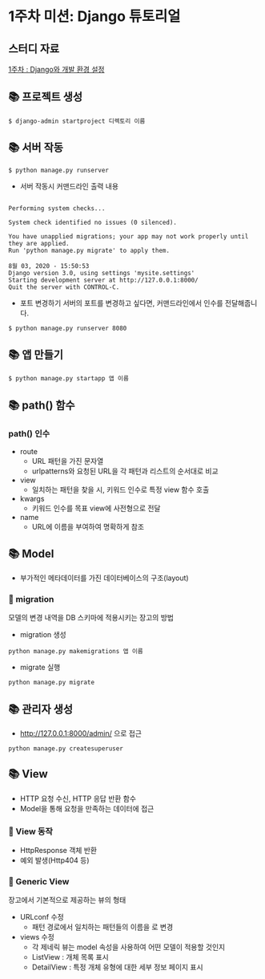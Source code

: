 # 1주차 미션: Django 튜토리얼

## 스터디 자료
[1주차 : Django와 개발 환경 설정](https://yourzinc.notion.site/1-Django-95b587b18097471c9a07e7cb8b2c598b)

## 📚 프로젝트 생성
<pre><code>$ django-admin startproject 디렉토리 이름</code></pre>
  
## 📚 서버 작동
<pre><code>$ python manage.py runserver</code></pre>
- 서버 작동시 커맨드라인 출력 내용
<pre><code>
Performing system checks...

System check identified no issues (0 silenced).

You have unapplied migrations; your app may not work properly until they are applied.
Run 'python manage.py migrate' to apply them.

8월 03, 2020 - 15:50:53
Django version 3.0, using settings 'mysite.settings'
Starting development server at http://127.0.0.1:8000/
Quit the server with CONTROL-C.
</code></pre>
- 포트 변경하기
서버의 포트를 변경하고 싶다면, 커맨드라인에서 인수를 전달해줍니다.
<pre><code>$ python manage.py runserver 8080</code></pre>

## 📚 앱 만들기
<pre><code>$ python manage.py startapp 앱 이름</code></pre>


## 📚 path() 함수
### path() 인수
- route
  - URL 패턴을 가진 문자열
  - urlpatterns와 요청된 URL을 각 패턴과 리스트의 순서대로 비교
- view
  - 일치하는 패턴을 찾을 시, 키워드 인수로 특정 view 함수 호출
- kwargs
  - 키워드 인수를 목표 view에 사전형으로 전달
- name
  - URL에 이름을 부여하여 명확하게 참조 
 

## 📚 Model
- 부가적인 메타데이터를 가진 데이터베이스의 구조(layout)
### 📖 migration
모델의 변경 내역을 DB 스키마에 적용시키는 장고의 방법
- migration 생성
<pre><code>python manage.py makemigrations 앱 이름</code></pre>
- migrate 실행
<pre><code>python manage.py migrate</code></pre>


## 📚 관리자 생성
- http://127.0.0.1:8000/admin/ 으로 접근
<pre><code>python manage.py createsuperuser</code></pre>

## 📚 View
- HTTP 요청 수신, HTTP 응답 반환 함수
- Model을 통해 요청을 만족하는 데이터에 접근
### 📖 View 동작
- HttpResponse 객체 반환
- 예외 발생(Http404 등)
### 📖 Generic View
장고에서 기본적으로 제공하는 뷰의 형태
- URLconf 수정
  - 패턴 경로에서 일치하는 패턴들의 이름을 <pk>로 변경
- views 수정
  - 각 제네릭 뷰는 model 속성을 사용하여 어떤 모델이 적용할 것인지  
  - ListView : 개체 목록 표시
  - DetailView : 특정 개체 유형에 대한 세부 정보 페이지 표시


